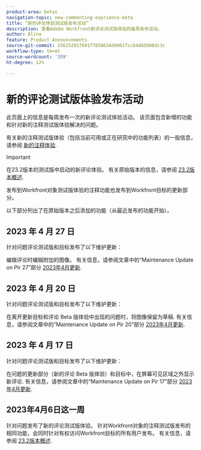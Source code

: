 ```yaml
---
product-area: betas
navigation-topic: new-commenting-exprience-beta
title: “新的评论体验测试版发布活动”
description: 查看Adobe Workfront新评论测试版体验的每周发布活动。
author: Alina
feature: Product Announcements
source-git-commit: 25625291f691f7858634d9961fccb4465008dc3c
workflow-type: tm+mt
source-wordcount: '359'
ht-degree: 12%

---
```



# 新的评论测试版体验发布活动

此页面上的信息是每周发布一次的新评论测试体验活动。 该页面包含新增的功能和针对新的注释测试版体验解决的问题。

有关新的注释测试版体验（包括当前可用或正在研究中的功能列表）的一般信息，请参阅 [新的注释体验](../new-commenting-experience-beta/unified-commenting-experience.md).

<!--the sections below are copied from the former Canvas beta - replace with real new commenting beta experience content when it becomes available; also, add links to pertinent articles when you add the features for each release, and the year for the week; thought: should we separate these by release in additional sections?! first by release and then by week?!-->

>[!IMPORTANT]
>
>在23.2版本的测试版中启动的新评论体验。 有关原始版本的信息，请参阅 [23.2版本概述](../../product-releases/23.2-release-activity/23-2-release-overview.md).
>
>发布到Workfront对象测试版体验的注释功能也发布到Workfront目标的更新部分。

以下部分列出了在原始版本之后添加的功能（从最近发布的功能开始）。

<!--

## Week of May 2, 2023

### Images are removed from the Documents area when attachments are removed from comments or when comments containing an attachment are removed

We are changing the way attachments work when removing or editing a comment that contains an attachment. Now, when you edit a comment and remove the attachment, or when you delete a comment that contains an attachment, the attachment is also removed from your Documents area. Prior to this change, in the previous commenting experience, the attachments remained in your Documents area. For information, see [Update work](../../workfront-basics/updating-work-items-and-viewing-updates/update-work.md). 

Available for issue commenting Beta experience and for Workfront Goals on the following dates:

* Preview and Production: May 4, 2023
-->

## 2023 年 4 月 27 日

针对问题评论测试版和目标发布了以下维护更新：

编辑评论时编辑附加的图像。 有关信息，请参阅文章中的“Maintenance Update on Pir 27”部分 <a href="https://experienceleague.adobe.com/docs/workfront-known-issues/releases/current-updates.html?lang=en#updates-in-april-2023">2023年4月更新</a>.

## 2023 年 4 月 20 日

针对问题评论测试版和目标发布了以下维护更新：

在离开更新目标和评论 Beta 版体验中出现的问题时，将图像保留为草稿. 有关信息，请参阅文章中的“Maintenance Update on Pir 20”部分 <a href="https://experienceleague.adobe.com/docs/workfront-known-issues/releases/current-updates.html?lang=en#updates-in-april-2023">2023年4月更新</a>.

## 2023 年 4 月 17 日

针对问题评论测试版和目标发布了以下维护更新：

在问题的更新部分（新的评论 Beta 版体验）和目标中，在屏幕可见区域之外显示新评论. 有关信息，请参阅文章中的“Maintenance Update on Pir 17”部分  <a href="https://experienceleague.adobe.com/docs/workfront-known-issues/releases/current-updates.html?lang=en#updates-in-april-2023">2023年4月更新</a>.


## 2023年4月6日这一周

针对问题发布了新的评论测试版体验。
针对Workfront对象的注释测试版发布的相同功能，会同时针对有权访问Workfront目标的所有用户发布。 有关信息，请参阅 [23.2版本概述](../../product-releases/23.2-release-activity/23-2-release-overview.md).